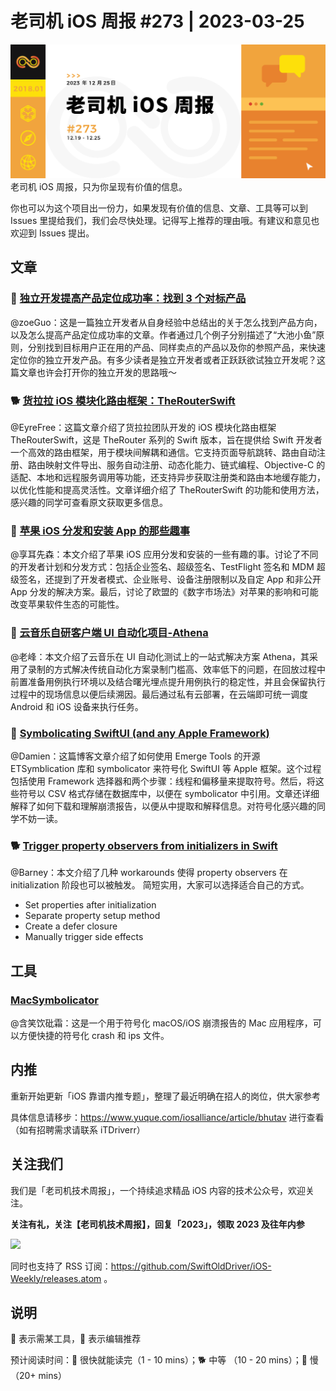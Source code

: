# 老司机 iOS 周报 #273 | 2023-03-25

![ios-weekly](https://github.com/SwiftOldDriver/iOS-Weekly/blob/master/assets/weekly-header/273.jpg?raw=true)
老司机 iOS 周报，只为你呈现有价值的信息。

你也可以为这个项目出一份力，如果发现有价值的信息、文章、工具等可以到 Issues 里提给我们，我们会尽快处理。记得写上推荐的理由哦。有建议和意见也欢迎到 Issues 提出。

## 文章

### 🐎 [独立开发提高产品定位成功率：找到 3 个对标产品](https://juejin.cn/post/7312640704404832283)

@zoeGuo：这是一篇独立开发者从自身经验中总结出的关于怎么找到产品方向，以及怎么提高产品定位成功率的文章。作者通过几个例子分别描述了“大池小鱼”原则，分别找到目标用户正在用的产品、同样卖点的产品以及你的参照产品，来快速定位你的独立开发产品。有多少读者是独立开发者或者正跃跃欲试独立开发呢？这篇文章也许会打开你的独立开发的思路哦～

### 🐕 [货拉拉 iOS 模块化路由框架：TheRouterSwift](https://juejin.cn/post/7281889329584275471)

@EyreFree：这篇文章介绍了货拉拉团队开发的 iOS 模块化路由框架 TheRouterSwift，这是 TheRouter 系列的 Swift 版本，旨在提供给 Swift 开发者一个高效的路由框架，用于模块间解耦和通信。它支持页面导航跳转、路由自动注册、路由映射文件导出、服务自动注册、动态化能力、链式编程、Objective-C 的适配、本地和远程服务调用等功能，还支持异步获取注册类和路由本地缓存能力，以优化性能和提高灵活性。文章详细介绍了 TheRouterSwift 的功能和使用方法，感兴趣的同学可查看原文获取更多信息。

### 🐢 [苹果 iOS 分发和安装 App 的那些趣事](https://juejin.cn/post/7315260397371490319)
@享耳先森：本文介绍了苹果 iOS 应用分发和安装的一些有趣的事。讨论了不同的开发者计划和分发方式：包括企业签名、超级签名、TestFlight 签名和 MDM 超级签名，还提到了开发者模式、企业账号、设备注册限制以及自定 App 和非公开 App 分发的解决方案。最后，讨论了欧盟的《数字市场法》对苹果的影响和可能改变苹果软件生态的可能性。

### 🐎 [云音乐自研客户端 UI 自动化项目-Athena](https://mp.weixin.qq.com/s/CX9j63Wxe8qlvqVMjyRhpg)

@老峰：本文介绍了云音乐在 UI 自动化测试上的一站式解决方案 Athena，其采用了录制的方式解决传统自动化方案录制门槛高、效率低下的问题，在回放过程中前置准备用例执行环境以及结合曙光埋点提升用例执行的稳定性，并且会保留执行过程中的现场信息以便后续溯因。最后通过私有云部署，在云端即可统一调度 Android 和 iOS 设备来执行任务。

### 🐎 [Symbolicating SwiftUI (and any Apple Framework)](https://www.emergetools.com/blog/posts/symbolicating-swiftui-and-any-apple-framework)

@Damien：这篇博客文章介绍了如何使用 Emerge Tools 的开源 ETSymblication 库和 symbolicator 来符号化 SwiftUI 等 Apple 框架。这个过程包括使用 Framework 选择器和两个步骤：线程和偏移量来提取符号。然后，将这些符号以 CSV 格式存储在数据库中，以便在 symbolicator 中引用。文章还详细解释了如何下载和理解崩溃报告，以便从中提取和解释信息。对符号化感兴趣的同学不妨一读。

### 🐕 [Trigger property observers from initializers in Swift](https://nilcoalescing.com/blog/TriggerPropertyObserversFromInitializersInSwift/)

@Barney：本文介绍了几种 workarounds 使得 property observers 在 initialization 阶段也可以被触发。
简短实用，大家可以选择适合自己的方式。

- Set properties after initialization
- Separate property setup method
- Create a defer closure
- Manually trigger side effects

## 工具

### [MacSymbolicator](https://github.com/inket/MacSymbolicator)

@含笑饮砒霜：这是一个用于符号化 macOS/iOS 崩溃报告的 Mac 应用程序，可以方便快捷的符号化 crash 和 ips 文件。

## 内推

重新开始更新「iOS 靠谱内推专题」，整理了最近明确在招人的岗位，供大家参考

具体信息请移步：https://www.yuque.com/iosalliance/article/bhutav 进行查看（如有招聘需求请联系 iTDriverr）

## 关注我们

我们是「老司机技术周报」，一个持续追求精品 iOS 内容的技术公众号，欢迎关注。

**关注有礼，关注【老司机技术周报】，回复「2023」，领取 2023 及往年内参**

![](https://github.com/SwiftOldDriver/iOS-Weekly/blob/master/assets/qrcode_for_wechat.jpg?raw=true)

同时也支持了 RSS 订阅：https://github.com/SwiftOldDriver/iOS-Weekly/releases.atom 。

## 说明

🚧 表示需某工具，🌟 表示编辑推荐

预计阅读时间：🐎 很快就能读完（1 - 10 mins）；🐕 中等 （10 - 20 mins）；🐢 慢（20+ mins）
